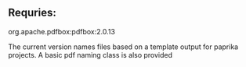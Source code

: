 ## Requries:
org.apache.pdfbox:pdfbox:2.0.13

The current version names files based on a template output for paprika projects. A basic pdf naming class is also provided


